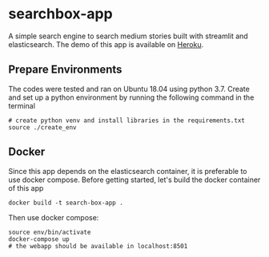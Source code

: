 # searchbox-app
A simple search engine to search medium stories built with streamlit and elasticsearch. 
The demo of this app is available on [Heroku](https://search-box-app.herokuapp.com/).

## Prepare Environments
The codes were tested and ran on Ubuntu 18.04 using python 3.7. 
Create and set up a python environment by running the following command in the terminal
```
# create python venv and install libraries in the requirements.txt
source ./create_env
```

## Docker
Since this app depends on the elasticsearch container, it is preferable to use docker compose. 
Before getting started, let's build the docker container of this app
```
docker build -t search-box-app .
```
Then use docker compose:
```
source env/bin/activate
docker-compose up
# the webapp should be available in localhost:8501
```
